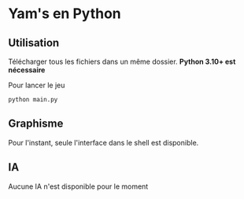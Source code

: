 # Yam's en Python

## Utilisation

Télécharger tous les fichiers dans un même dossier. **Python 3.10+ est nécessaire**

Pour lancer le jeu

```
python main.py
```

## Graphisme

Pour l'instant, seule l'interface dans le shell est disponible.

## IA

Aucune IA n'est disponible pour le moment
